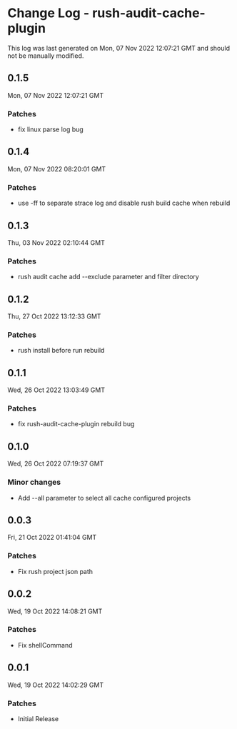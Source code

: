 # Change Log - rush-audit-cache-plugin

This log was last generated on Mon, 07 Nov 2022 12:07:21 GMT and should not be manually modified.

## 0.1.5
Mon, 07 Nov 2022 12:07:21 GMT

### Patches

- fix linux parse log bug

## 0.1.4
Mon, 07 Nov 2022 08:20:01 GMT

### Patches

- use -ff to separate strace log and disable rush build cache when rebuild

## 0.1.3
Thu, 03 Nov 2022 02:10:44 GMT

### Patches

- rush audit cache add --exclude parameter and filter directory

## 0.1.2
Thu, 27 Oct 2022 13:12:33 GMT

### Patches

- rush install before run rebuild

## 0.1.1
Wed, 26 Oct 2022 13:03:49 GMT

### Patches

- fix rush-audit-cache-plugin rebuild bug

## 0.1.0
Wed, 26 Oct 2022 07:19:37 GMT

### Minor changes

- Add --all parameter to select all cache configured projects

## 0.0.3
Fri, 21 Oct 2022 01:41:04 GMT

### Patches

- Fix rush project json path

## 0.0.2
Wed, 19 Oct 2022 14:08:21 GMT

### Patches

- Fix shellCommand

## 0.0.1
Wed, 19 Oct 2022 14:02:29 GMT

### Patches

- Initial Release

